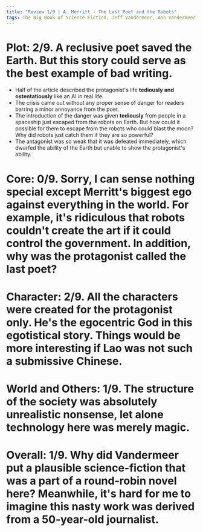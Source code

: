 ```yaml
---
title: "Review 1/9 | A. Merritt - The Last Poet and the Robots"
tags: The Big Book of Science Fiction, Jeff Vandermeer, Ann Vandermeer, short story, novelette, science fiction, 1884-1943, 1934
---
```


# Plot: 2/9. A reclusive poet saved the Earth. But this story could serve as the best example of bad writing.
+ Half of the article described the protagonist's life **tediously and ostentatiously** like an AI in real life.
+ The crisis came out without any proper sense of danger for readers barring a minor annoyance from the poet.
+ The introduction of the danger was given **tediously** from people in a spaceship just escaped from the robots on Earth. But how could it possible for them to escape from the robots who could blast the moon? Why did robots just catch them if they are so powerful?
+ The antagonist was so weak that it was defeated immediately, which dwarfed the ability of the Earth but unable to show the protagonist's ability.



# Core: 0/9. Sorry, I can sense nothing special except Merritt's biggest ego against everything in the world. For example, it's ridiculous that robots couldn't create the art if it could control the government. In addition, why was the protagonist called the last poet?



# Character: 2/9. All the characters were created for the protagonist only. He's the egocentric God in this egotistical story. Things would be more interesting if Lao was not such a submissive Chinese.



# World and Others: 1/9. The structure of the society was absolutely unrealistic nonsense, let alone technology here was merely magic.



# Overall: 1/9. Why did Vandermeer put a plausible science-fiction that was a part of a round-robin novel here? Meanwhile, it's hard for me to imagine this nasty work was derived from a 50-year-old journalist.


